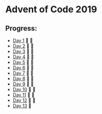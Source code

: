 # Advent of Code 2019


## Progress:

- [Day 1](https://github.com/ankjevel/adventofcode/tree/2019/day_01) 🌟 🌟
- [Day 2](https://github.com/ankjevel/adventofcode/tree/2019/day_02) 🌟 🌟
- [Day 3](https://github.com/ankjevel/adventofcode/tree/2019/day_03) 🌟 🌟
- [Day 4](https://github.com/ankjevel/adventofcode/tree/2019/day_04) 🌟 🌟
- [Day 5](https://github.com/ankjevel/adventofcode/tree/2019/day_05) 🌟 🌟
- [Day 6](https://github.com/ankjevel/adventofcode/tree/2019/day_06) 🌟 🌟
- [Day 7](https://github.com/ankjevel/adventofcode/tree/2019/day_07) 🌟 🌟
- [Day 8](https://github.com/ankjevel/adventofcode/tree/2019/day_08) 🌟 🌟
- [Day 9](https://github.com/ankjevel/adventofcode/tree/2019/day_09) 🌟 🌟
- [Day 10](https://github.com/ankjevel/adventofcode/tree/2019/day_10) 🌟 🌟
- [Day 11](https://github.com/ankjevel/adventofcode/tree/2019/day_11) 🌟 🌟
- [Day 12](https://github.com/ankjevel/adventofcode/tree/2019/day_12) 🌟 🌟
- [Day 13](https://github.com/ankjevel/adventofcode/tree/2019/day_13) 🌟

